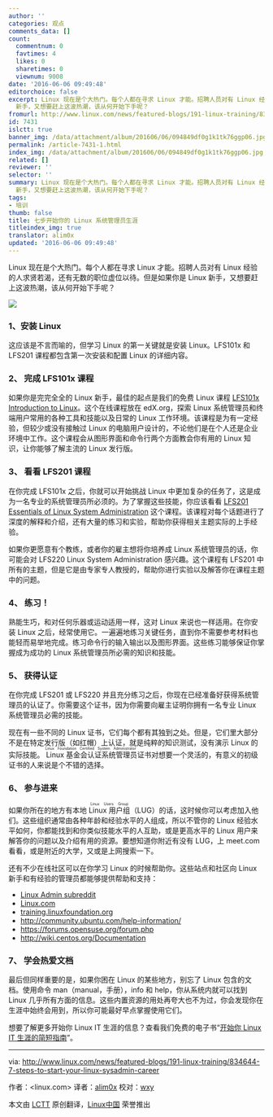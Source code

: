 ```yaml
---
author: ''
categories: 观点
comments_data: []
count:
  commentnum: 0
  favtimes: 4
  likes: 0
  sharetimes: 0
  viewnum: 9008
date: '2016-06-06 09:49:48'
editorchoice: false
excerpt: Linux 现在是个大热门。每个人都在寻求 Linux 才能。招聘人员对有 Linux 经验的人求贤若渴，还有无数的职位虚位以待。但是如果你是 Linux
  新手，又想要赶上这波热潮，该从何开始下手呢？
fromurl: http://www.linux.com/news/featured-blogs/191-linux-training/834644-7-steps-to-start-your-linux-sysadmin-career
id: 7431
islctt: true
banner_img: /data/attachment/album/201606/06/094849df0g1k1tk76ggp06.jpg
permalink: /article-7431-1.html
index_img: /data/attachment/album/201606/06/094849df0g1k1tk76ggp06.jpg.thumb.jpg
related: []
reviewer: ''
selector: ''
summary: Linux 现在是个大热门。每个人都在寻求 Linux 才能。招聘人员对有 Linux 经验的人求贤若渴，还有无数的职位虚位以待。但是如果你是 Linux
  新手，又想要赶上这波热潮，该从何开始下手呢？
tags:
- 培训
thumb: false
title: 七步开始你的 Linux 系统管理员生涯
titleindex_img: true
translator: alim0x
updated: '2016-06-06 09:49:48'
---
```


Linux 现在是个大热门。每个人都在寻求 Linux 才能。招聘人员对有 Linux 经验的人求贤若渴，还有无数的职位虚位以待。但是如果你是 Linux 新手，又想要赶上这波热潮，该从何开始下手呢？


![](/data/attachment/album/201606/06/094849df0g1k1tk76ggp06.jpg)


### 1、安装 Linux


这应该是不言而喻的，但学习 Linux 的第一关键就是安装 Linux。LFS101x 和 LFS201 课程都包含第一次安装和配置 Linux 的详细内容。


### 2、 完成 LFS101x 课程


如果你是完完全全的 Linux 新手，最佳的起点是我们的免费 Linux 课程 [LFS101x Introduction to Linux](https://www.edx.org/course/introduction-linux-linuxfoundationx-lfs101x-2)。这个在线课程放在 edX.org，探索 Linux 系统管理员和终端用户常用的各种工具和技能以及日常的 Linux 工作环境。该课程是为有一定经验，但较少或没有接触过 Linux 的电脑用户设计的，不论他们是在个人还是企业环境中工作。这个课程会从图形界面和命令行两个方面教会你有用的 Linux 知识，让你能够了解主流的 Linux 发行版。


### 3、 看看 LFS201 课程


在你完成 LFS101x 之后，你就可以开始挑战 Linux 中更加复杂的任务了，这是成为一名专业的系统管理员所必须的。为了掌握这些技能，你应该看看 [LFS201 Essentials of Linux System Administration](http://training.linuxfoundation.org/linux-courses/system-administration-training/essentials-of-system-administration) 这个课程。该课程对每个话题进行了深度的解释和介绍，还有大量的练习和实验，帮助你获得相关主题实际的上手经验。


如果你更愿意有个教练，或者你的雇主想将你培养成 Linux 系统管理员的话，你可能会对 LFS220 Linux System Administration 感兴趣。这个课程有 LFS201 中所有的主题，但是它是由专家专人教授的，帮助你进行实验以及解答你在课程主题中的问题。


### 4、 练习！


熟能生巧，和对任何乐器或运动适用一样，这对 Linux 来说也一样适用。在你安装 Linux 之后，经常使用它。一遍遍地练习关键任务，直到你不需要参考材料也能轻而易举地完成。练习命令行的输入输出以及图形界面。这些练习能够保证你掌握成为成功的 Linux 系统管理员所必需的知识和技能。


### 5、 获得认证


在你完成 LFS201 或 LFS220 并且充分练习之后，你现在已经准备好获得系统管理员的认证了。你需要这个证书，因为你需要向雇主证明你拥有一名专业 Linux 系统管理员必需的技能。


现在有一些不同的 Linux 证书，它们每个都有其独到之处。但是，它们里大部分不是在特定发行版（如红帽）上认证，就是纯粹的知识测试，没有演示 Linux 的实际技能。<ruby> Linux 基金会认证系统管理员 <rp>  （ </rp> <rt>  Linux Foundation Certified System Administrator </rt> <rp>  ） </rp></ruby>证书对想要一个灵活的，有意义的初级证书的人来说是个不错的选择。


### 6、 参与进来


如果你所在的地方有本地 <ruby> Linux 用户组 <rp>  （ </rp> <rt>  Linux Users Group </rt> <rp>  ） </rp></ruby>（LUG）的话，这时候你可以考虑加入他们。这些组织通常由各种年龄和经验水平的人组成，所以不管你的 Linux 经验水平如何，你都能找到和你类似技能水平的人互助，或是更高水平的 Linux 用户来解答你的问题以及介绍有用的资源。要想知道你附近有没有 LUG，上 meet.com 看看，或是附近的大学，又或是上网搜索一下。


还有不少在线社区可以在你学习 Linux 的时候帮助你。这些站点和社区向 Linux 新手和有经验的管理员都能够提供帮助和支持：


* [Linux Admin subreddit](https://www.reddit.com/r/linuxadmin)
* [Linux.com](http://www.linux.com/)
* [training.linuxfoundation.org](http://training.linuxfoundation.org/)
* <http://community.ubuntu.com/help-information/>
* <https://forums.opensuse.org/forum.php>
* <http://wiki.centos.org/Documentation>


### 7、 学会热爱文档


最后但同样重要的是，如果你困在 Linux 的某些地方，别忘了 Linux 包含的文档。使用命令 man（manual，手册），info 和 help，你从系统内就可以找到 Linux 几乎所有方面的信息。这些内置资源的用处再夸大也不为过，你会发现你在生涯中始终会用到，所以你可能最好早点掌握使用它们。


想要了解更多开始你 Linux IT 生涯的信息？查看我们免费的电子书“[开始你 Linux IT 生涯的简短指南](http://training.linuxfoundation.org/sysadmin-it-career-guide)”。




---


via: <http://www.linux.com/news/featured-blogs/191-linux-training/834644-7-steps-to-start-your-linux-sysadmin-career>


作者：<linux.com> 译者：[alim0x](https://github.com/alim0x) 校对：[wxy](https://github.com/wxy)


本文由 [LCTT](https://github.com/LCTT/TranslateProject) 原创翻译，[Linux中国](https://linux.cn/) 荣誉推出